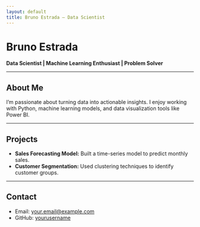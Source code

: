 ```yaml
---
layout: default
title: Bruno Estrada – Data Scientist
---
```


# Bruno Estrada

**Data Scientist | Machine Learning Enthusiast | Problem Solver**

---

## About Me

I’m passionate about turning data into actionable insights. I enjoy working with Python, machine learning models, and data visualization tools like Power BI.

---

## Projects

- **Sales Forecasting Model:** Built a time-series model to predict monthly sales.
- **Customer Segmentation:** Used clustering techniques to identify customer groups.

---

## Contact

- Email: your.email@example.com  
- GitHub: [yourusername](https://github.com/yourusername)
